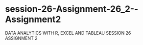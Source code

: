 # session-26-Assignment-26_2--Assignment2
DATA ANALYTICS WITH R, EXCEL AND TABLEAU SESSION 26 ASSIGNMENT 2

